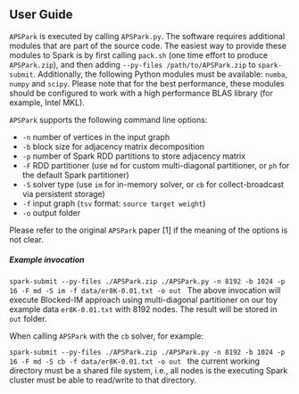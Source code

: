 
## User Guide

`APSPark` is executed by calling `APSPark.py`. The software requires additional modules that are part of the source code. The easiest way to provide these modules to Spark is by first calling `pack.sh` (one time effort to produce `APSPark.zip`), and then adding `--py-files /path/to/APSPark.zip` to `spark-submit`. Additionally, the following Python modules must be available: `numba`, `numpy` and `scipy`. Please note that for the best performance, these modules should be configured to work with a high performance BLAS library (for example, Intel MKL).

`APSPark` supports the following command line options:

* `-n` number of vertices in the input graph 
* `-b` block size for adjacency matrix decomposition
* `-p` number of Spark RDD partitions to store adjacency matrix
* `-F` RDD partitioner (use `md` for custom multi-diagonal partitioner, or `ph` for the default Spark partitioner)
* `-S` solver type (use `im` for in-memory solver, or `cb` for collect-broadcast via persistent storage)
* `-f` input graph (`tsv` format: `source target weight`)
* `-o` output folder

Please refer to the original `APSPark` paper [1] if the meaning of the options is not clear.

##### Example invocation

`spark-submit --py-files ./APSPark.zip ./APSPark.py -n 8192 -b 1024 -p 16 -F md -S im -f data/er8K-0.01.txt -o out
`
The above invocation will execute Blocked-IM approach using multi-diagonal partitioner on our toy example data `er8K-0.01.txt` with 8192 nodes. The result will be stored in `out` folder.

When calling `APSPark` with the `cb` solver, for example:

`spark-submit --py-files ./APSPark.zip ./APSPark.py -n 8192 -b 1024 -p 16 -F md -S cb -f data/er8K-0.01.txt -o out
`
the current working directory must be a shared file system, i.e., all nodes is the executing Spark cluster must be able to read/write to that directory.